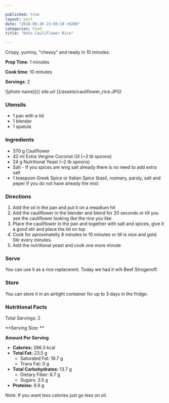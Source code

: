 ```yaml
---

published: true
layout: post
date: "2018-09-30 23:30:10 +0200"
categories: Food
title: "Keto Cauliflower Rice"

---
```


Crispy, yummy, "cheesy" and ready in 10 minutes.


**Prep Time**: 1 minutes

**Cook time**: 10 minutes

**Servings**: 2

![photo name]({{ site.url }}/assets/cauliflower_rice.JPG)

### Utensils
- 1 pan with a lid
- 1 blender
- 1 spatula

### Ingredients
- 370 g Cauliflower
- 42 ml Extra Vergine Coconut Oil (~3 tb spoons)
- 24 g Nutritional Yeast (~2 tb spoons)
- Salt - If you spices are wirg salt already there is no need to add extra salt
- 1 teaspoon Greek Spice or Italian Spice (basil, rosmary, parsly, salt and peper if you do not have already the mix)

### Directions
1. Add the oil in the pan and put it on a meadium hit 
3. Add the cauliflower in the blender and blend for 20 seconds or till you see the cauliflower looking like the rice you like
3. Place the cauliflower in the pan and together with salt and spices, give it a good stir and place the lid on top
4. Cook for aproximatelly 8 minutes to 10 minutes or till is nice and gold. Stir every minutes.
5. Add the nutritional yeast and cook one more minute

### Serve
You can use it as a rice replacemnt. Today we had it wih Beef Stroganoff. 

### Store
You can store it in an airtight container for up to 3 days in the fridge.

### Nutritional Facts
Total Servings: 2

**Serving Size: **

**Amount Per Serving**

- **Calories:** 286.3 kcal
- **Total Fat:** 23.5 g
  - Saturated Fat: 19.7 g
  - Trans Fat: 0 g
- **Total Carbohydrates:** 13.7 g
  - Dietary Fiber: 6.7 g
  - Sugars: 3.5 g
- **Proteine:** 9.9 g

Note: If you want less calories just go less on oil. 